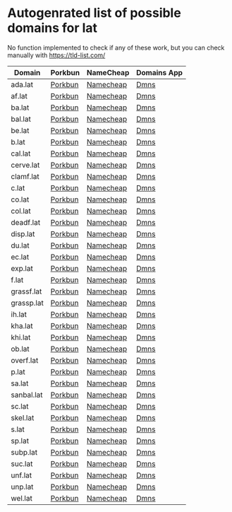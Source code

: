 # Autogenrated list of possible domains for lat

No function implemented to check if any of these work, but you can check manually with https://tld-list.com/

| Domain | Porkbun | NameCheap | Domains App |
|---|---|---|---|
| ada.lat | [Porkbun](https://porkbun.com/checkout/search?prb=e814663da1&tlds=&idnLanguage=&search=search&q=ada.lat) | [Namecheap](https://www.namecheap.com/domains/registration/results/?domain=ada.lat) | [Dmns](https://dmns.app/domains?q=ada.lat) |
| af.lat | [Porkbun](https://porkbun.com/checkout/search?prb=e814663da1&tlds=&idnLanguage=&search=search&q=af.lat) | [Namecheap](https://www.namecheap.com/domains/registration/results/?domain=af.lat) | [Dmns](https://dmns.app/domains?q=af.lat) |
| ba.lat | [Porkbun](https://porkbun.com/checkout/search?prb=e814663da1&tlds=&idnLanguage=&search=search&q=ba.lat) | [Namecheap](https://www.namecheap.com/domains/registration/results/?domain=ba.lat) | [Dmns](https://dmns.app/domains?q=ba.lat) |
| bal.lat | [Porkbun](https://porkbun.com/checkout/search?prb=e814663da1&tlds=&idnLanguage=&search=search&q=bal.lat) | [Namecheap](https://www.namecheap.com/domains/registration/results/?domain=bal.lat) | [Dmns](https://dmns.app/domains?q=bal.lat) |
| be.lat | [Porkbun](https://porkbun.com/checkout/search?prb=e814663da1&tlds=&idnLanguage=&search=search&q=be.lat) | [Namecheap](https://www.namecheap.com/domains/registration/results/?domain=be.lat) | [Dmns](https://dmns.app/domains?q=be.lat) |
| b.lat | [Porkbun](https://porkbun.com/checkout/search?prb=e814663da1&tlds=&idnLanguage=&search=search&q=b.lat) | [Namecheap](https://www.namecheap.com/domains/registration/results/?domain=b.lat) | [Dmns](https://dmns.app/domains?q=b.lat) |
| cal.lat | [Porkbun](https://porkbun.com/checkout/search?prb=e814663da1&tlds=&idnLanguage=&search=search&q=cal.lat) | [Namecheap](https://www.namecheap.com/domains/registration/results/?domain=cal.lat) | [Dmns](https://dmns.app/domains?q=cal.lat) |
| cerve.lat | [Porkbun](https://porkbun.com/checkout/search?prb=e814663da1&tlds=&idnLanguage=&search=search&q=cerve.lat) | [Namecheap](https://www.namecheap.com/domains/registration/results/?domain=cerve.lat) | [Dmns](https://dmns.app/domains?q=cerve.lat) |
| clamf.lat | [Porkbun](https://porkbun.com/checkout/search?prb=e814663da1&tlds=&idnLanguage=&search=search&q=clamf.lat) | [Namecheap](https://www.namecheap.com/domains/registration/results/?domain=clamf.lat) | [Dmns](https://dmns.app/domains?q=clamf.lat) |
| c.lat | [Porkbun](https://porkbun.com/checkout/search?prb=e814663da1&tlds=&idnLanguage=&search=search&q=c.lat) | [Namecheap](https://www.namecheap.com/domains/registration/results/?domain=c.lat) | [Dmns](https://dmns.app/domains?q=c.lat) |
| co.lat | [Porkbun](https://porkbun.com/checkout/search?prb=e814663da1&tlds=&idnLanguage=&search=search&q=co.lat) | [Namecheap](https://www.namecheap.com/domains/registration/results/?domain=co.lat) | [Dmns](https://dmns.app/domains?q=co.lat) |
| col.lat | [Porkbun](https://porkbun.com/checkout/search?prb=e814663da1&tlds=&idnLanguage=&search=search&q=col.lat) | [Namecheap](https://www.namecheap.com/domains/registration/results/?domain=col.lat) | [Dmns](https://dmns.app/domains?q=col.lat) |
| deadf.lat | [Porkbun](https://porkbun.com/checkout/search?prb=e814663da1&tlds=&idnLanguage=&search=search&q=deadf.lat) | [Namecheap](https://www.namecheap.com/domains/registration/results/?domain=deadf.lat) | [Dmns](https://dmns.app/domains?q=deadf.lat) |
| disp.lat | [Porkbun](https://porkbun.com/checkout/search?prb=e814663da1&tlds=&idnLanguage=&search=search&q=disp.lat) | [Namecheap](https://www.namecheap.com/domains/registration/results/?domain=disp.lat) | [Dmns](https://dmns.app/domains?q=disp.lat) |
| du.lat | [Porkbun](https://porkbun.com/checkout/search?prb=e814663da1&tlds=&idnLanguage=&search=search&q=du.lat) | [Namecheap](https://www.namecheap.com/domains/registration/results/?domain=du.lat) | [Dmns](https://dmns.app/domains?q=du.lat) |
| ec.lat | [Porkbun](https://porkbun.com/checkout/search?prb=e814663da1&tlds=&idnLanguage=&search=search&q=ec.lat) | [Namecheap](https://www.namecheap.com/domains/registration/results/?domain=ec.lat) | [Dmns](https://dmns.app/domains?q=ec.lat) |
| exp.lat | [Porkbun](https://porkbun.com/checkout/search?prb=e814663da1&tlds=&idnLanguage=&search=search&q=exp.lat) | [Namecheap](https://www.namecheap.com/domains/registration/results/?domain=exp.lat) | [Dmns](https://dmns.app/domains?q=exp.lat) |
| f.lat | [Porkbun](https://porkbun.com/checkout/search?prb=e814663da1&tlds=&idnLanguage=&search=search&q=f.lat) | [Namecheap](https://www.namecheap.com/domains/registration/results/?domain=f.lat) | [Dmns](https://dmns.app/domains?q=f.lat) |
| grassf.lat | [Porkbun](https://porkbun.com/checkout/search?prb=e814663da1&tlds=&idnLanguage=&search=search&q=grassf.lat) | [Namecheap](https://www.namecheap.com/domains/registration/results/?domain=grassf.lat) | [Dmns](https://dmns.app/domains?q=grassf.lat) |
| grassp.lat | [Porkbun](https://porkbun.com/checkout/search?prb=e814663da1&tlds=&idnLanguage=&search=search&q=grassp.lat) | [Namecheap](https://www.namecheap.com/domains/registration/results/?domain=grassp.lat) | [Dmns](https://dmns.app/domains?q=grassp.lat) |
| ih.lat | [Porkbun](https://porkbun.com/checkout/search?prb=e814663da1&tlds=&idnLanguage=&search=search&q=ih.lat) | [Namecheap](https://www.namecheap.com/domains/registration/results/?domain=ih.lat) | [Dmns](https://dmns.app/domains?q=ih.lat) |
| kha.lat | [Porkbun](https://porkbun.com/checkout/search?prb=e814663da1&tlds=&idnLanguage=&search=search&q=kha.lat) | [Namecheap](https://www.namecheap.com/domains/registration/results/?domain=kha.lat) | [Dmns](https://dmns.app/domains?q=kha.lat) |
| khi.lat | [Porkbun](https://porkbun.com/checkout/search?prb=e814663da1&tlds=&idnLanguage=&search=search&q=khi.lat) | [Namecheap](https://www.namecheap.com/domains/registration/results/?domain=khi.lat) | [Dmns](https://dmns.app/domains?q=khi.lat) |
| ob.lat | [Porkbun](https://porkbun.com/checkout/search?prb=e814663da1&tlds=&idnLanguage=&search=search&q=ob.lat) | [Namecheap](https://www.namecheap.com/domains/registration/results/?domain=ob.lat) | [Dmns](https://dmns.app/domains?q=ob.lat) |
| overf.lat | [Porkbun](https://porkbun.com/checkout/search?prb=e814663da1&tlds=&idnLanguage=&search=search&q=overf.lat) | [Namecheap](https://www.namecheap.com/domains/registration/results/?domain=overf.lat) | [Dmns](https://dmns.app/domains?q=overf.lat) |
| p.lat | [Porkbun](https://porkbun.com/checkout/search?prb=e814663da1&tlds=&idnLanguage=&search=search&q=p.lat) | [Namecheap](https://www.namecheap.com/domains/registration/results/?domain=p.lat) | [Dmns](https://dmns.app/domains?q=p.lat) |
| sa.lat | [Porkbun](https://porkbun.com/checkout/search?prb=e814663da1&tlds=&idnLanguage=&search=search&q=sa.lat) | [Namecheap](https://www.namecheap.com/domains/registration/results/?domain=sa.lat) | [Dmns](https://dmns.app/domains?q=sa.lat) |
| sanbal.lat | [Porkbun](https://porkbun.com/checkout/search?prb=e814663da1&tlds=&idnLanguage=&search=search&q=sanbal.lat) | [Namecheap](https://www.namecheap.com/domains/registration/results/?domain=sanbal.lat) | [Dmns](https://dmns.app/domains?q=sanbal.lat) |
| sc.lat | [Porkbun](https://porkbun.com/checkout/search?prb=e814663da1&tlds=&idnLanguage=&search=search&q=sc.lat) | [Namecheap](https://www.namecheap.com/domains/registration/results/?domain=sc.lat) | [Dmns](https://dmns.app/domains?q=sc.lat) |
| skel.lat | [Porkbun](https://porkbun.com/checkout/search?prb=e814663da1&tlds=&idnLanguage=&search=search&q=skel.lat) | [Namecheap](https://www.namecheap.com/domains/registration/results/?domain=skel.lat) | [Dmns](https://dmns.app/domains?q=skel.lat) |
| s.lat | [Porkbun](https://porkbun.com/checkout/search?prb=e814663da1&tlds=&idnLanguage=&search=search&q=s.lat) | [Namecheap](https://www.namecheap.com/domains/registration/results/?domain=s.lat) | [Dmns](https://dmns.app/domains?q=s.lat) |
| sp.lat | [Porkbun](https://porkbun.com/checkout/search?prb=e814663da1&tlds=&idnLanguage=&search=search&q=sp.lat) | [Namecheap](https://www.namecheap.com/domains/registration/results/?domain=sp.lat) | [Dmns](https://dmns.app/domains?q=sp.lat) |
| subp.lat | [Porkbun](https://porkbun.com/checkout/search?prb=e814663da1&tlds=&idnLanguage=&search=search&q=subp.lat) | [Namecheap](https://www.namecheap.com/domains/registration/results/?domain=subp.lat) | [Dmns](https://dmns.app/domains?q=subp.lat) |
| suc.lat | [Porkbun](https://porkbun.com/checkout/search?prb=e814663da1&tlds=&idnLanguage=&search=search&q=suc.lat) | [Namecheap](https://www.namecheap.com/domains/registration/results/?domain=suc.lat) | [Dmns](https://dmns.app/domains?q=suc.lat) |
| unf.lat | [Porkbun](https://porkbun.com/checkout/search?prb=e814663da1&tlds=&idnLanguage=&search=search&q=unf.lat) | [Namecheap](https://www.namecheap.com/domains/registration/results/?domain=unf.lat) | [Dmns](https://dmns.app/domains?q=unf.lat) |
| unp.lat | [Porkbun](https://porkbun.com/checkout/search?prb=e814663da1&tlds=&idnLanguage=&search=search&q=unp.lat) | [Namecheap](https://www.namecheap.com/domains/registration/results/?domain=unp.lat) | [Dmns](https://dmns.app/domains?q=unp.lat) |
| wel.lat | [Porkbun](https://porkbun.com/checkout/search?prb=e814663da1&tlds=&idnLanguage=&search=search&q=wel.lat) | [Namecheap](https://www.namecheap.com/domains/registration/results/?domain=wel.lat) | [Dmns](https://dmns.app/domains?q=wel.lat) |
